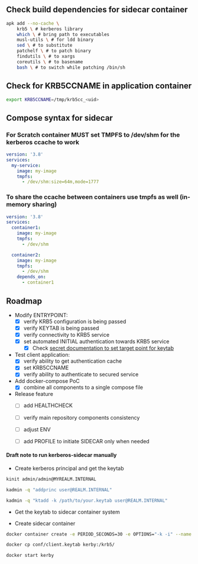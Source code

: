 ## Check build dependencies for sidecar container

```sh
apk add --no-cache \
    krb5 \ # kerberos library
    which \ # bring path to executables
    musl-utils \ # for ldd binary
    sed \ # to substitute
    patchelf \ # to patch binary
    findutils \ # to xargs
    coreutils \ # to basename
    bash \ # to switch while patching /bin/sh
```

## Check for KRB5CCNAME in application container

```sh
export KRB5CCNAME=/tmp/krb5cc_<uid>
```

## Compose syntax for sidecar

### For Scratch container MUST set TMPFS to /dev/shm for the kerberos ccache to work

```yaml
version: '3.8'
services:
  my-service:
    image: my-image
    tmpfs:
      - /dev/shm:size=64m,mode=1777

```

### To share the ccache between containers use tmpfs as well (in-memory sharing)

```yaml
version: '3.8'
services:
  container1:
    image: my-image
    tmpfs:
      - /dev/shm

  container2:
    image: my-image
    tmpfs:
      - /dev/shm
    depends_on:
      - container1

```

## Roadmap

* Modify ENTRYPOINT:
  - [x] verify KRB5 configuration is being passed
  - [x] verify KEYTAB is being passed
  - [x] verify connectivity to KRB5 service
  - [x] set automated INITIAL authentication towards KRB5 service
    - [x] Check [secret documentation to set target point for keytab](https://docs.docker.com/reference/compose-file/services/#long-syntax-4)
* Test client application:
  - [x] verify ability to get authentication cache
  - [x] set KRB5CCNAME
  - [x] verify ability to authenticate to secured service
* Add docker-compose PoC
  - [x] combine all components to a single compose file
* Release feature
  - [ ] add HEALTHCHECK
  - [ ] verify main repository components consistency
  - [ ] adjust ENV
  - [ ] add PROFILE to initiate SIDECAR only when needed


#### Draft note to run kerberos-sidecar manually

* Create kerberos principal and get the keytab

```sh
kinit admin/admin@MYREALM.INTERNAL

kadmin -q "addprinc user@REALM.INTERNAL"

kadmin -q "ktadd -k /path/to/your.keytab user@REALM.INTERNAL"
```

* Get the keytab to sidecar container system

* Create sidecar container  

```sh
docker container create -e PERIOD_SECONDS=30 -e OPTIONS="-k -i" --name kerby -it --network kerberos-backend --mount type=tmpfs,destination=/dev/shm kerberos-sidecar:latest

docker cp conf/client.keytab kerby:/krb5/

docker start kerby
```